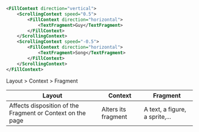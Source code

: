 ```xml
<FillContext direction="vertical">
    <ScrollingContext speed="0.5">
        <FillContext direction="horizontal">
            <TextFragment>Guy</TextFragment>
        </FillContext>
    </ScrollingContext>
    <ScrollingContext speed="-0.5">
        <FillContext direction="horizontal">
            <TextFragment>Song</TextFragment>
        </FillContext>
    </ScrollingContext>
</FillContext>
```

Layout > Context > Fragment

| Layout                                                     | Context             | Fragment                       |
| ---------------------------------------------------------- | ------------------- | ------------------------------ |
| Affects disposition of the Fragment or Context on the page | Alters its fragment | A text, a figure, a sprite,... |
